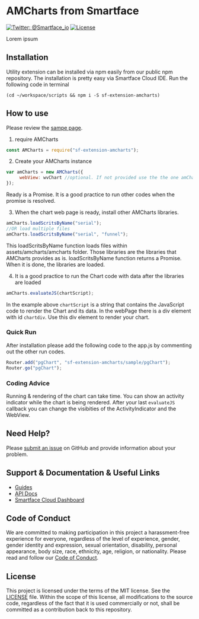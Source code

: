 # AMCharts from Smartface
[![Twitter: @Smartface_io](https://img.shields.io/badge/contact-@Smartface_io-blue.svg?style=flat)](https://twitter.com/smartface_io)
[![License](https://img.shields.io/badge/license-MIT-green.svg?style=flat)](https://raw.githubusercontent.com/smartface/sf-extension-amcharts/master/LICENSE.txt)

Lorem ipsum

## Installation
Utility extension can be installed via npm easily from our public npm repository. The installation is pretty easy via Smartface Cloud IDE.
Run the following code in terminal
```shell
(cd ~/workspace/scripts && npm i -S sf-extension-amcharts)
```
## How to use
Please review the [sampe page](sample/pgChart.js).

1. require AMCharts
```javascript
const AMCharts = require("sf-extension-amcharts");
```
2. Create your AMCharts instance
```javascript
var amCharts = new AMCharts({
     webView: wvChart //optional. If not provided use the the one amCharts.webView
});
```
Ready is a Promise. It is a good practice to run other codes when the promise is resolved.

3. When the chart web page is ready, install other AMCharts libraries.
```javascript
amCharts.loadScritsByName("serial");
//OR load multiple files
amCharts.loadScritsByName("serial", "funnel");
```
This loadScritsByName function loads files within assets/amcharts/amcharts folder.
Those libraries are the libraries that AMCharts provides as is.
loadScritsByName function returns a Promise. When it is done, the libraries are loaded.

4. It is a good practice to run the Chart code with data after the libraries are loaded
```javascript
amCharts.evaluateJS(chartScript);
```
In the example above `chartScript` is a string that contains the JavaScript code to render the Chart and its data.
In the webPage there is a div element with id `chartdiv`. Use this div element to render your chart.


### Quick Run
After installation please add the following code to the app.js by commenting out the other run codes.
```javascript
Router.add("pgChart", "sf-extension-amcharts/sample/pgChart");
Router.go("pgChart");
```

### Coding Advice
Running & rendering of the chart can take time. You can show an activity indicator while
the chart is being rendered. After your last `evaluateJS` callback you can change the
visibities of the ActivityIndicator and the WebView.

## Need Help?

Please [submit an issue](https://github.com/smartface/sf-extension-amcharts/issues) on GitHub and provide information about your problem.

## Support & Documentation & Useful Links
- [Guides](https://developer.smartface.io/)
- [API Docs](http://ref.smartface.io/)
- [Smartface Cloud Dashboard](https://cloud.smartface.io)

## Code of Conduct
We are committed to making participation in this project a harassment-free experience for everyone, regardless of the level of experience, gender, gender identity and expression, sexual orientation, disability, personal appearance, body size, race, ethnicity, age, religion, or nationality.
Please read and follow our [Code of Conduct](./CODE_OF_CONDUCT.md).

## License

This project is licensed under the terms of the MIT license. See the [LICENSE](./LICENSE.txt) file. Within the scope of this license, all modifications to the source code, regardless of the fact that it is used commercially or not, shall be committed as a contribution back to this repository.
